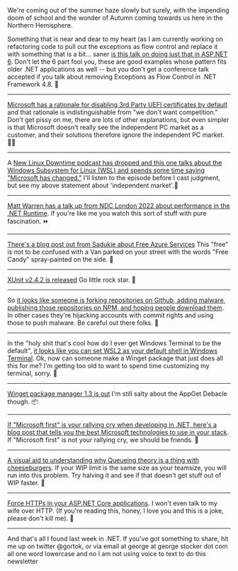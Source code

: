 We're coming out of the summer haze slowly but surely, with the impending doom of school and the wonder of Autumn coming towards us here in the Northern Hemisphere.

Something that is near and dear to my heart (as I am currently working on refactoring code to pull out the exceptions as flow control and replace it with something that is a bit... saner [is this talk on doing just that in ASP.NET 6](https://www.youtube.com/watch?v=tZ8gGqiq_IU).  Don't let the 6 part fool you, these are good examples whose pattern fits older .NET applications as well -- but you don't get a conference talk accepted if you talk about removing Exceptions as Flow Control in .NET Framework 4.8. 🚿

<hr />


[Microsoft has a rationale for disabling 3rd Party UEFI certificates by default](https://docs.microsoft.com/en-us/windows/security/information-protection/secure-the-windows-10-boot-process) and that rationale is indistinguishable from "we don't want competition." Don't get pissy on me, there are lots of other explanations, but even simpler is that Microsoft doesn't really see the independent PC market as a customer, and their solutions therefore ignore the independent PC market. 👨‍💼

<hr />


A [New Linux Downtime podcast has dropped and this one talks about the Windows Subsystem for Linux (WSL) and spends some time saying "Microsoft has changed."](https://twitter.com/unixterminal/status/1553775959320543233) I'll listen to the episode before I cast judgment, but see my above statement about 'independent market'.👛 

<hr />


[Matt Warren has a talk up from NDC London 2022 about performance in the .NET Runtime](https://twitter.com/unixterminal/status/1553775959320543233). If you're like me you watch this sort of stuff with pure fascination. ⏩

<hr />


[There's a blog post out from Sadukie about Free Azure Services](https://www.sadukie.com/2022/08/02/free-azure-services/) This "free" is not to be confused with a Van parked on your street with the words "Free Candy" spray-painted on the side. 🍬

<hr />


[XUnit v2.4.2 is released](https://xunit.net/releases/2.4.2) Go little rock star. 🌟

<hr />


So [it looks like someone is forking repositories on Github, adding malware, publishing those repositories on NPM, and hoping people download them](https://twitter.com/stephenlacy/status/1554697077430505473). In other cases they're hijacking accounts with commit rights and using those to push malware. Be careful out there folks. 📛

<hr />


In the "holy shit that's cool how do I ever get Windows Terminal to be the default", [it looks like you can set WSL2 as your default shell in Windows Terminal](https://twitter.com/t_redactyl/status/1555189916853731329). Ok, now can someone make a Winget package that just does all this for me? I'm getting too old to want to spend time customizing my terminal, sorry. 🧓

<hr />


[Winget package manager 1.3 is out](https://devblogs.microsoft.com/commandline/windows-package-manager-1-3/) I'm still salty about the AppGet Debacle though. 📦

<hr />


[If "Microsoft first" is your rallying cry when developing in .NET, here's a blog post that tells you the best Microsoft technologies to use in your stack](https://michaelscodingspot.com/deploying-to-azure). If "Microsoft first" is not your rallying cry, we should be friends. 🤝

<hr />

[A visual aid to understanding why Queueing theory is a thing with cheeseburgers](https://lucasfcosta.com/2022/07/19/finish-what-you-start.html). If your WIP limit is the same size as your teamsize, you will run into this problem.  Try halving it and see if that doesn't get stuff out of WIP faster. 🍔

<hr />

[Force HTTPs in your ASP.NET Core applications](https://auth0.com/blog/force-https-in-aspnet-core-apps/?utm_content=216891650&utm_medium=social&utm_source=twitter&hss_channel=tw-4083531).  I won't even talk to my wife over HTTP. (If you're reading this, honey, I love you and this is a joke, please don't kill me). 🍯

<hr />

And that's all I found last week in .NET. If you've got something to share, hit me up on twitter @gortok, or via email at george at george stocker dot com all one word lowercase and no I am not using voice to text to do this newsletter
